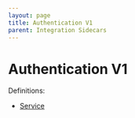 ```yaml
---
layout: page
title: Authentication V1
parent: Integration Sidecars
---
```


# Authentication V1

Definitions:

- [Service](https://github.com/arangodb/kube-arangodb/blob/1.2.44/integrations/authentication/v1/definition/definition.proto)
